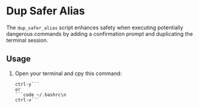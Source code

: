 # Dup Safer Alias

The `dup_safer_alias` script enhances safety when executing potentially dangerous commands by adding a confirmation prompt and duplicating the terminal session.

## Usage

1. Open your terminal and cpy this command:

   ```emacs ~/.bashrc\n
   ctrl-y```
   or 
   ```code ~/.bashrc\n
   ctrl-v```
